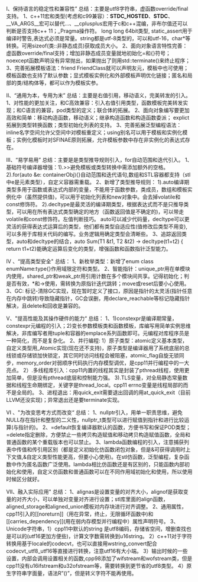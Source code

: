 I、保持语言的稳定性和兼容性” 总结：主要是utf8字符串，虚函数override/final支持。
1、c++11宏和类型(考虑和c99兼容）：__STDC_HOSTED__、__STDC__、__VA_ARGS__宏可以替代...、__cplusplus宏用于c和c++混编，非布尔值还可以判断是否支持c++ 11；_Pragma操作符。
 long long 64bit类型, static_assert用于编译时警告,表达式必须是常量。string都是utf-8类型的，可以和utf-16，char*等转换。可用sizeof(类::非静态成员)获取成员大小。
 2、面向对象语言特性完善：虚函数override/final支持；增加非静态成员变量就地初始化=和{}符号；noexcept函数声明没有异常抛出，如果抛出了则用std::terminate()来终止程序；
3、完善拓展模板语法：friend FriendClass就可以声明友元，模板中也可使用；模板函数也支持了默认参数；显式模板实例化和外部模板声明优化链接；匿名和局部的类/结构体等，都可以作为模板实参。

 II、“通用为本，专用为末” 总结：主要是右值引用，移动语义，完美转发的引入。
1、对性能的更加关注，和C高效兼容：引入右值引用类型，函数模板完美转发实现；和C语言的兼容，pod类型的定义；联合体的拓展。
2、面向对象编写要更加高效和简单：移动构造函数，移动语义；继承构造函数和构造函数委派； explict拓展到类型转换函数；类型初始化列表的支持。
3、完善拓展泛型编程语法：inline名字空间允许父空间中对模板重定义；using别名可以用于模板和实例化模板；实例化模板时对SFINAE原则拓展，允许模板参数中存在非实例化的表达式存在。

III、“易学易用” 总结：主要是是类型推导规则引入，for自动范围和迭代引入。
1、基础符号编译器增强：1).>>避免模板或类型转换中需添加额外的空格。2).for(auto &e: containerObj){}自动范围和迭代语句,数组和STL容器都支持（stl中e是元素类型），自定义容器需重载。
2、新增了类型推导规则：
    1).auto编译期类型多用于函数或表达式内部的变量，不能用于函数参数，类成员，数组和模板实例化中（虽然提供值)，可以用于初始化列表和new对象中。会去掉volatile和const修饰符。
     2).decltype是最灵活的编译期类型，根据表达式而不是只推导类型，可以用在所有表达式类型确定的地方（函数返回值是不确定的)，可以带走volatile和const修饰符。左值判断技巧。
 auto可以减少代码量，decltype可以更灵活的获得表达式运算后的类型，他们都有类型自适应性(值修改后类型不用变),可以多用于库相关代码的编写。业务逻辑用确定类型会清晰些。
3、追踪返回类型，auto和decltype的结合，auto Sum(T1 &t1, T2 &t2) -> decltype(t1+t2) { return t1+t2}能确定运算后变化的类型，增强函数和函数指针泛型能力。

IV	、“提高类型安全" 总结：
1、新枚举类型：新增了enum class enumName:type{}作用域限定符和类型。
2、智能指针：unique_ptr用在单模块内使用，shared_ptr和weak_ptr用引用计数在多个模块间共享。记得初始化；判是否有效，*和->使用，需转换为原指针迭代跳转；move或reset后要小心使用。
3、GC: 标记-清除GC实现，现在暂时定义了接口，原因是指针的太灵活(指针任意在内存中跳转)导致隐藏指针，GC会误删，用declare_reachable等标记隐藏指针解决，且delete和回收是兼容的。

V、"提高性能及其操作硬件的能力“ 总结：
1、1)constexpr是编译期常量，constexpr元编程的引入；2)变长参数模板类和函数模板，库编写用简单实例思维解决，非库编写者用tuple和容器的emplace系列函数即可。元编程对库程序员是一种简化，而不是复杂化。
2、并行编程: 
1）原子类型：atomic<T>定义基本类型，自定义类型用_Atomic<T>实现(现在还不支持)，原子类型是编译器用了系统底层的总线锁或存储锁加快锁定，其它同时访问线程会被阻塞，atomic_flag自旋无锁同步，memory_order对弱顺序代码执行内存模型调优，是cpp11并行编程中的一大亮点。
2）.多线程库引入：cpp11内置的线程其实是封装了pthread线程，使用更加简单，但是没有pthread底层和控制能力强。
3).TLS变量，对全局静态常量数据和线程生命期绑定，关键字是thread_local。cpp11 errno变量是线程局部的而不是全局的。
3、进程退出：用quick_exit需要退出回调的用at_quick_exit（目前LLVM还没实现)；异常退出还是要terminate实现。

VI 、"为改变思考方式而改变“ 总结：
1、nullptr引入，用单一职责思维，避免NULL存在指针和整型的二义性，nullptr_t类型可以进行赋值到指针和进行比较运算(与指针的)。
2、=default恢复编译器默认的函数，方便书写和保证POD类型；=delete指定删除，方便禁止一些拷贝构造赋值和移动拷贝构造赋值函数，全局和普通函数的某个重载版本也可以禁止。
3、lambda函数编程的引入，注意捕获列表中传值和传引用区别（都是定义初始化仿函数闭包对象，但是&可获得调用时上下文值,&自定义类型性能更高，但要小心使用)。在stl仿函数，泛型编程，复杂函数中作为匿名函数广泛使用。lambda相比仿函数还是有区别的，只能函数内部初始化和使用，自定义仿函数和普通函数可以在不同作用域初始化和使用，所以使用时候区分就好。

VII、融入实际应用" 总结：
1、alignas是设置变量的对齐大小，alignof是获取变量的对齐大小，可以单独对变量对齐进行设置；stl库里面的align函数，aligned_storage和aligned_union模板对内存块进行对齐调整。
2、通用属性，cpp11引入的[[noreturn]]（用在异常，终止，无限循环函数中)和[[carries_dependency]](用在弱内存模型并行编程中）属性声明符号。
3、Unicode字符串，1）cpp11中默认的string 是utf8编码，存储省空间，增删查找也是可以的(utf16更加方便些)，计算文字数需转换到u16string。
 2）c++11对于字符转换用基于locale的codecvt，也可以直接用wstring_convert配合codecvt_utf8_utf16等直接进行转换，注意utf16有大小端。
3）输出时候的一些设置，内部会调用设置相关的函数,cpp98添加了wifstream和wofstream类，但是cpp11没有u16ifstream和u32ofstream等，需要转换到更节省的utf8类型。
4）原生字符串字面量，语法R”()”，但是转义字符不能再使用。
